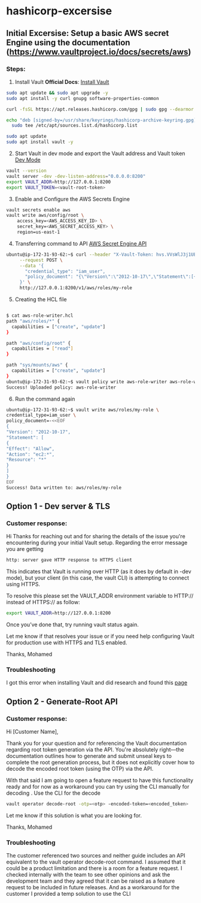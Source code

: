 # hashicorp-excersise

## Initial Excersise: Setup a basic AWS secret Engine using the documentation (https://www.vaultproject.io/docs/secrets/aws)

### Steps: 
1. Install Vault **Official Docs**: [Install Vault](https://developer.hashicorp.com/vault/docs/install)
```bash
sudo apt update && sudo apt upgrade -y
sudo apt install -y curl gnupg software-properties-common

curl -fsSL https://apt.releases.hashicorp.com/gpg | sudo gpg --dearmor -o /usr/share/keyrings/hashicorp-archive-keyring.gpg

echo "deb [signed-by=/usr/share/keyrings/hashicorp-archive-keyring.gpg] https://apt.releases.hashicorp.com $(lsb_release -cs) main" | \
  sudo tee /etc/apt/sources.list.d/hashicorp.list

sudo apt update
sudo apt install vault -y
```

2. Start Vault in dev mode and export the Vault address and Vault token [Dev Mode](https://developer.hashicorp.com/vault/docs/concepts/dev-server)
```bash
vault --version
vault server -dev -dev-listen-address="0.0.0.0:8200"
export VAULT_ADDR=http://127.0.0.1:8200
export VAULT_TOKEN=<vault-root-token>
```

3. Enable and Configure the AWS Secrets Engine
```bash
vault secrets enable aws
vault write aws/config/root \
    access_key=<AWS_ACCESS_KEY_ID> \
    secret_key=<AWS_SECRET_ACCESS_KEY> \
    region=us-east-1
```
4. Transferring command to API [AWS Secret Engine API](https://developer.hashicorp.com/vault/api-docs/secret/aws)
```bash
ubuntu@ip-172-31-93-62:~$ curl --header "X-Vault-Token: hvs.VVsWlJ3j1UEvXj0XfIbQ4wWZ" \
     --request POST \
     --data '{
       "credential_type": "iam_user",
       "policy_document": "{\"Version\":\"2012-10-17\",\"Statement\":[{\"Effect\":\"Allow\",\"Action\":\"ec2:*\",\"Resource\":\"*\"}]}"
     }' \
     http://127.0.0.1:8200/v1/aws/roles/my-role
```
5.  Creating the HCL file
```bash

$ cat aws-role-writer.hcl
path "aws/roles/*" {
  capabilities = ["create", "update"]
}

path "aws/config/root" {
  capabilities = ["read"]
}

path "sys/mounts/aws" {
  capabilities = ["create", "update"]
}
ubuntu@ip-172-31-93-62:~$ vault policy write aws-role-writer aws-role-writer.hcl
Success! Uploaded policy: aws-role-writer
```
6.  Run the command again
```bash
ubuntu@ip-172-31-93-62:~$ vault write aws/roles/my-role \
credential_type=iam_user \
policy_document=-<<EOF
{
"Version": "2012-10-17",
"Statement": [
{
"Effect": "Allow",
"Action": "ec2:*",
"Resource": "*"
}
]
}
EOF
Success! Data written to: aws/roles/my-role
```

## Option 1 - Dev server & TLS
### Customer response:
Hi <Customer name>
Thanks for reaching out and for sharing the details of the issue you're encountering during your initial Vault setup.
Regarding the error message you are getting
```bash
http: server gave HTTP response to HTTPS client
```
This indicates that Vault is running over HTTP (as it does by default in -dev mode), but your client (in this case, the vault CLI) is attempting to connect using HTTPS.

To resolve this please set the VAULT_ADDR environment variable to HTTP:// instead of HTTPS:// as follow:
```bash
export VAULT_ADDR=http://127.0.0.1:8200
```
Once you’ve done that, try running vault status again.

Let me know if that resolves your issue or if you need help configuring Vault for production use with HTTPS and TLS enabled.

Thanks,
Mohamed

### Troubleshooting
I got this error when installing Vault and did research and found this [page](https://stackoverflow.com/questions/63878533/vault-error-server-gave-http-response-to-https-client) 


## Option 2 - Generate-Root API
### Customer response:
Hi [Customer Name],

Thank you for your question and for referencing the Vault documentation regarding root token generation via the API. You're absolutely right—the documentation outlines how to generate and submit unseal keys to complete the root generation process, but it does not explicitly cover how to decode the encoded root token (using the OTP) via the API.

With that said I am going to open a feature request to have this functionality ready and for now as a workaround you can try using the CLI manually for decoding
. Use the CLI for the decode
```bash
vault operator decode-root -otp=<otp> -encoded-token=<encoded_token>
```

Let me know if this solution is what you are looking for.

Thanks,
Mohamed

### Troubleshooting
The customer referenced two sources and neither guide includes an API equivalent to the vault operator decode-root command. I assumed that it could be a product limitation and there is a room for a feature request. 
I checked internally with the team to see other opinions and ask the development team and they agreed that it can be raised as a feature request to be included in future releases.
And as a workaround for the customer I provided a temp solution to use the CLI
